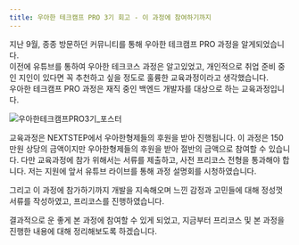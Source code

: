 ```yaml
---
title: 우아한 테크캠프 PRO 3기 회고 - 이 과정에 참여하기까지
---
```


지난 9월, 종종 방문하던 커뮤니티를 통해 우아한 테크캠프 PRO 과정을 알게되었습니다.  
이전에 유튜브를 통하여 우아한 테크코스 과정은 알고있었고, 개인적으로 취업 준비 중인 지인이 있다면 꼭 추천하고 싶을 정도로 훌륭한 교육과정이라고 생각했습니다.  
우아한 테크캠프 PRO 과정은 재직 중인 백엔드 개발자를 대상으로 하는 교육과정입니다. 

![우아한테크캠프PRO3기_포스터](https://user-images.githubusercontent.com/72685070/152990532-3619bc46-354c-4d71-8250-c940d7160c38.jpg)


교육과정은 NEXTSTEP에서 우아한형제들의 후원을 받아 진행됩니다. 이 과정은 150만원 상당의 금액이지만 우아한형제들의 후원을 받아 절반의 금액으로 참여할 수 있습니다. 다만 교육과정에 참가 위해서는 서류를 제출하고, 사전 프리코스 전형을 통과해야 합니다. 저는 지원에 앞서 유튜브 라이브를 통해 과정 설명회를 시청하였습니다.

그리고 이 과정에 참가하기까지 개발을 지속해오며 느낀 감정과 고민들에 대해 정성껏 서류를 작성하였고, 프리코스를 진행하였습니다.

결과적으로 운 좋게 본 과정에 참여할 수 있게 되었고, 지금부터 프리코스 및 본 과정을 진행한 내용에 대해 정리해보도록 하겠습니다.

